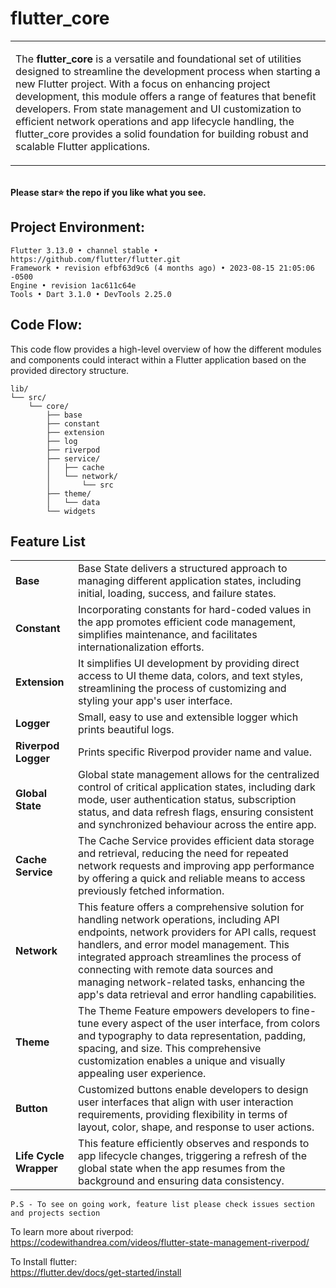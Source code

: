 # flutter_core

<table>
  <tr>
    <td>
    <p>The <strong>flutter_core</strong> is a versatile and foundational set of utilities designed to streamline the development process when starting a new Flutter project. With a focus on enhancing project development, this module offers a range of features that benefit developers. From state management and UI customization to efficient network operations and app lifecycle handling, the flutter_core provides a solid foundation for building robust and scalable Flutter applications.
      </p>
    </td>
  </tr>
</table>

<br> **Please star⭐ the repo if you like what you see.**

## Project Environment:

```
Flutter 3.13.0 • channel stable • https://github.com/flutter/flutter.git
Framework • revision efbf63d9c6 (4 months ago) • 2023-08-15 21:05:06 -0500
Engine • revision 1ac611c64e
Tools • Dart 3.1.0 • DevTools 2.25.0

```

## Code Flow:

This code flow provides a high-level overview of how the different modules and components could
interact within a Flutter application based on the provided directory structure.

```
lib/
└── src/
    └── core/
        ├── base
        ├── constant
        ├── extension
        ├── log
        ├── riverpod
        ├── service/
        │   ├── cache
        │   └── network/
        │       └── src
        ├── theme/
        │   └── data
        └── widgets
```

## Feature List

<table>
  <tr>
    <td><strong>Base</strong></td>
    <td>Base State delivers a structured approach to managing different application states, including initial, loading, success, and failure states.</td>
  </tr>
  <tr>
    <td><strong>Constant</strong></td>
    <td>Incorporating constants for hard-coded values in the app promotes efficient code management, simplifies maintenance, and facilitates internationalization efforts.</td>
  </tr>
  <tr>
    <td><strong>Extension</strong></td>
    <td>It simplifies UI development by providing direct access to UI theme data, colors, and text styles, streamlining the process of customizing and styling your app's user interface.</td>
  </tr>
  <tr>
    <td><strong>Logger</strong></td>
    <td>Small, easy to use and extensible logger which prints beautiful logs.</td>
  </tr>
  <tr>
    <td><strong>Riverpod Logger</strong></td>
    <td>Prints specific Riverpod provider name and value.</td>
  </tr>
  <tr>
    <td><strong>Global State</strong></td>
    <td>Global state management allows for the centralized control of critical application states, including dark mode, user authentication status, subscription status, and data refresh flags, ensuring consistent and synchronized behaviour across the entire app.</td>
  </tr>
  <tr>
    <td><strong>Cache Service</strong></td>
    <td>The Cache Service provides efficient data storage and retrieval, reducing the need for repeated network requests and improving app performance by offering a quick and reliable means to access previously fetched information.</td>
  </tr>
  <tr>
    <td><strong>Network</strong></td>
    <td>This feature offers a comprehensive solution for handling network operations, including API endpoints, network providers for API calls, request handlers, and error model management. This integrated approach streamlines the process of connecting with remote data sources and managing network-related tasks, enhancing the app's data retrieval and error handling capabilities.</td>
  </tr>
  <tr>
    <td><strong>Theme</strong></td>
    <td>The Theme Feature empowers developers to fine-tune every aspect of the user interface, from colors and typography to data representation, padding, spacing, and size. This comprehensive customization enables a unique and visually appealing user experience.</td>
  </tr>
  <tr>
    <td><strong>Button</strong></td>
    <td>Customized buttons enable developers to design user interfaces that align with user interaction requirements, providing flexibility in terms of layout, color, shape, and response to user actions.</td>
  </tr>
  <tr>
    <td><strong>Life Cycle Wrapper</strong></td>
    <td>This feature efficiently observes and responds to app lifecycle changes, triggering a refresh of the global state when the app resumes from the background and ensuring data consistency.</td>
  </tr>
</table>

```P.S - To see on going work, feature list please check issues section and projects section```

To learn more about riverpod:<br>
https://codewithandrea.com/videos/flutter-state-management-riverpod/<br>

To Install flutter:<br>
https://flutter.dev/docs/get-started/install